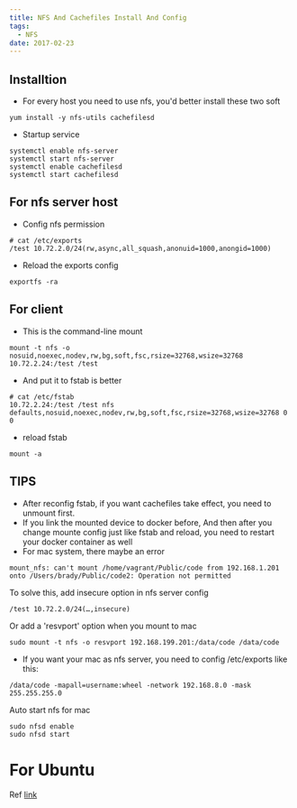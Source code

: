 ```yaml
---
title: NFS And Cachefiles Install And Config
tags:
  - NFS
date: 2017-02-23
---
```


## Installtion
* For every host you need to use nfs, you'd better install these two soft
```shell
yum install -y nfs-utils cachefilesd
```

<!-- more -->

* Startup service
```
systemctl enable nfs-server
systemctl start nfs-server
systemctl enable cachefilesd
systemctl start cachefilesd
```

## For nfs server host 
* Config nfs permission
```
# cat /etc/exports
/test 10.72.2.0/24(rw,async,all_squash,anonuid=1000,anongid=1000)
```
* Reload the exports config
```shell
exportfs -ra
```

## For client
* This is the command-line mount
```
mount -t nfs -o nosuid,noexec,nodev,rw,bg,soft,fsc,rsize=32768,wsize=32768 10.72.2.24:/test /test
```
* And put it to fstab is better
```
# cat /etc/fstab
10.72.2.24:/test /test nfs defaults,nosuid,noexec,nodev,rw,bg,soft,fsc,rsize=32768,wsize=32768 0 0
```
* reload fstab
```shell
mount -a
```

## TIPS
* After reconfig fstab, if you want cachefiles take effect, you need to unmount first.
* If you link the mounted device to docker before, And then after you change mounte config just like fstab and reload, you need to restart your docker container as well
* For mac system, there maybe an error
```
mount_nfs: can't mount /home/vagrant/Public/code from 192.168.1.201 onto /Users/brady/Public/code2: Operation not permitted
```
To solve this, add insecure option in nfs server config
```
/test 10.72.2.0/24(…,insecure)
```
Or add a 'resvport' option when you mount to mac
```
sudo mount -t nfs -o resvport 192.168.199.201:/data/code /data/code
```
* If you want your mac as nfs server, you need to config /etc/exports like this:
```
/data/code -mapall=username:wheel -network 192.168.8.0 -mask 255.255.255.0
```
Auto start nfs for mac
```
sudo nfsd enable
sudo nfsd start
```

# For Ubuntu
Ref [link](https://www.digitalocean.com/community/tutorials/how-to-set-up-an-nfs-mount-on-ubuntu-20-04)